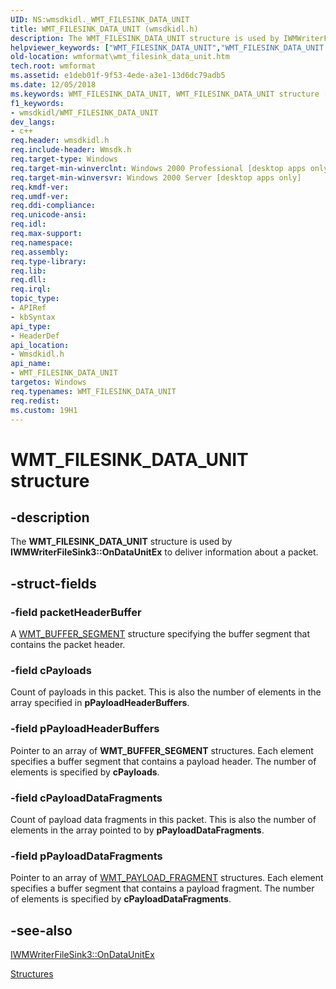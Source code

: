 ```yaml
---
UID: NS:wmsdkidl._WMT_FILESINK_DATA_UNIT
title: WMT_FILESINK_DATA_UNIT (wmsdkidl.h)
description: The WMT_FILESINK_DATA_UNIT structure is used by IWMWriterFileSink3::OnDataUnitEx to deliver information about a packet.
helpviewer_keywords: ["WMT_FILESINK_DATA_UNIT","WMT_FILESINK_DATA_UNIT structure [windows Media Format]","wmformat.wmt_filesink_data_unit","wmsdkidl/WMT_FILESINK_DATA_UNIT"]
old-location: wmformat\wmt_filesink_data_unit.htm
tech.root: wmformat
ms.assetid: e1deb01f-9f53-4ede-a3e1-13d6dc79adb5
ms.date: 12/05/2018
ms.keywords: WMT_FILESINK_DATA_UNIT, WMT_FILESINK_DATA_UNIT structure [windows Media Format], wmformat.wmt_filesink_data_unit, wmsdkidl/WMT_FILESINK_DATA_UNIT
f1_keywords:
- wmsdkidl/WMT_FILESINK_DATA_UNIT
dev_langs:
- c++
req.header: wmsdkidl.h
req.include-header: Wmsdk.h
req.target-type: Windows
req.target-min-winverclnt: Windows 2000 Professional [desktop apps only],Windows Media Format 9 Series SDK, or later versions of the SDK
req.target-min-winversvr: Windows 2000 Server [desktop apps only]
req.kmdf-ver: 
req.umdf-ver: 
req.ddi-compliance: 
req.unicode-ansi: 
req.idl: 
req.max-support: 
req.namespace: 
req.assembly: 
req.type-library: 
req.lib: 
req.dll: 
req.irql: 
topic_type:
- APIRef
- kbSyntax
api_type:
- HeaderDef
api_location:
- Wmsdkidl.h
api_name:
- WMT_FILESINK_DATA_UNIT
targetos: Windows
req.typenames: WMT_FILESINK_DATA_UNIT
req.redist: 
ms.custom: 19H1
---
```


# WMT_FILESINK_DATA_UNIT structure


## -description



The <b>WMT_FILESINK_DATA_UNIT</b> structure is used by <b>IWMWriterFileSink3::OnDataUnitEx</b> to deliver information about a packet.




## -struct-fields




### -field packetHeaderBuffer

A <a href="https://docs.microsoft.com/previous-versions/windows/desktop/api/wmsdkidl/ns-wmsdkidl-wmt_buffer_segment">WMT_BUFFER_SEGMENT</a> structure specifying the buffer segment that contains the packet header.


### -field cPayloads

Count of payloads in this packet. This is also the number of elements in the array specified in <b>pPayloadHeaderBuffers</b>.


### -field pPayloadHeaderBuffers

Pointer to an array of <b>WMT_BUFFER_SEGMENT</b> structures. Each element specifies a buffer segment that contains a payload header. The number of elements is specified by <b>cPayloads</b>.


### -field cPayloadDataFragments

Count of payload data fragments in this packet. This is also the number of elements in the array pointed to by <b>pPayloadDataFragments</b>.


### -field pPayloadDataFragments

Pointer to an array of <a href="https://docs.microsoft.com/previous-versions/windows/desktop/api/wmsdkidl/ns-wmsdkidl-wmt_payload_fragment">WMT_PAYLOAD_FRAGMENT</a> structures. Each element specifies a buffer segment that contains a payload fragment. The number of elements is specified by <b>cPayloadDataFragments</b>.


## -see-also




<a href="https://docs.microsoft.com/windows/desktop/api/wmsdkidl/nf-wmsdkidl-iwmwriterfilesink3-ondataunitex">IWMWriterFileSink3::OnDataUnitEx</a>



<a href="https://docs.microsoft.com/windows/desktop/wmformat/structures">Structures</a>
 

 

